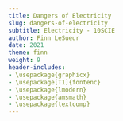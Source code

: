 ```yaml
---
title: Dangers of Electricity
slug: dangers-of-electricity
subtitle: Electricity - 10SCIE
author: Finn LeSueur
date: 2021
theme: finn
weight: 9
header-includes:
- \usepackage{graphicx}
- \usepackage[T1]{fontenc}
- \usepackage{lmodern}
- \usepackage{amsmath}
- \usepackage{textcomp}
---
```


